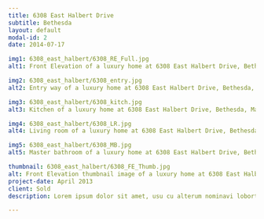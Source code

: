 ```yaml
---
title: 6308 East Halbert Drive
subtitle: Bethesda
layout: default
modal-id: 2
date: 2014-07-17

img1: 6308_east_halbert/6308_RE_Full.jpg
alt1: Front Elevation of a luxury home at 6308 East Halbert Drive, Bethesda, Maryland

img2: 6308_east_halbert/6308_entry.jpg
alt2: Entry way of a luxury home at 6308 East Halbert Drive, Bethesda, Maryland

img3: 6308_east_halbert/6308_kitch.jpg
alt3: Kitchen of a luxury home at 6308 East Halbert Drive, Bethesda, Maryland

img4: 6308_east_halbert/6308_LR.jpg
alt4: Living room of a luxury home at 6308 East Halbert Drive, Bethesda, Maryland

img5: 6308_east_halbert/6308_MB.jpg
alt5: Master bathroom of a luxury home at 6308 East Halbert Drive, Bethesda, Maryland

thumbnail: 6308_east_halbert/6308_FE_Thumb.jpg
alt: Front Elevation thumbnail image of a luxury home at 6308 East Halbert Drive, Bethesda, Maryland
project-date: April 2013
client: Sold
description: Lorem ipsum dolor sit amet, usu cu alterum nominavi lobortis. At duo novum diceret. Tantas apeirian vix et, usu sanctus postulant inciderint ut, populo diceret necessitatibus in vim. Cu eum dicam feugiat noluisse.

---
```

